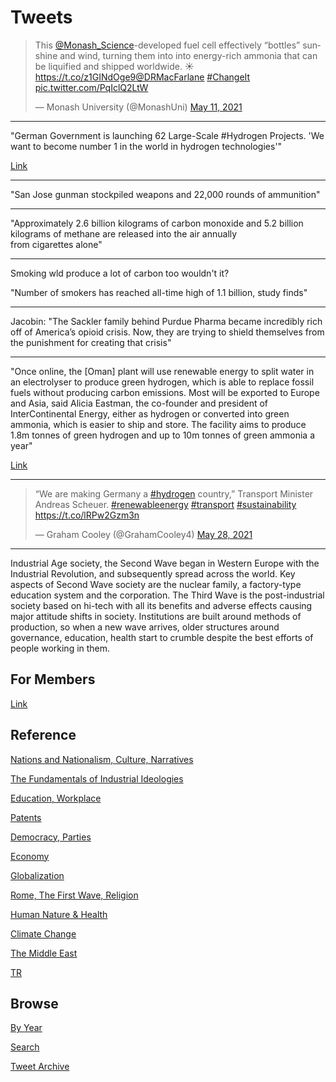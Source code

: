 # Tweets

<blockquote class="twitter-tweet"><p lang="en" dir="ltr">This <a href="https://twitter.com/Monash_Science?ref_src=twsrc%5Etfw">@Monash_Science</a>-developed fuel cell effectively “bottles” sunshine and wind, turning them into into energy-rich ammonia that can be liquified and shipped worldwide. ☀️<a href="https://t.co/z1GINdOge9">https://t.co/z1GINdOge9</a><a href="https://twitter.com/DRMacFarlane?ref_src=twsrc%5Etfw">@DRMacFarlane</a> <a href="https://twitter.com/hashtag/ChangeIt?src=hash&amp;ref_src=twsrc%5Etfw">#ChangeIt</a> <a href="https://t.co/PqIclQ2LtW">pic.twitter.com/PqIclQ2LtW</a></p>&mdash; Monash University (@MonashUni) <a href="https://twitter.com/MonashUni/status/1392087136300675075?ref_src=twsrc%5Etfw">May 11, 2021</a></blockquote> <script async src="https://platform.twitter.com/widgets.js" charset="utf-8"></script>

---

"German Government is launching 62 Large-Scale #Hydrogen Projects. 'We
want to become number 1 in the world in hydrogen technologies'"

[Link](https://bit.ly/3wHzkYO)

---

"San Jose gunman stockpiled weapons and 22,000 rounds of ammunition"

---

"Approximately 2.6 billion kilograms of carbon monoxide and 5.2
billion kilograms of methane are released into the air annually
from cigarettes alone"

---

Smoking wld produce a lot of carbon too wouldn't it?

"Number of smokers has reached all-time high of 1.1 billion, study finds"

---

Jacobin: "The Sackler family behind Purdue Pharma became incredibly
rich off of America’s opioid crisis. Now, they are trying to shield
themselves from the punishment for creating that crisis"

---

"Once online, the [Oman] plant will use renewable energy to split water
in an electrolyser to produce green hydrogen, which is able to replace
fossil fuels without producing carbon emissions. Most will be exported
to Europe and Asia, said Alicia Eastman, the co-founder and president
of InterContinental Energy, either as hydrogen or converted into green
ammonia, which is easier to ship and store. The facility aims to
produce 1.8m tonnes of green hydrogen and up to 10m tonnes of green
ammonia a year"

[Link](https://amp.theguardian.com/world/2021/may/27/oman-plans-to-build-worlds-largest-green-hydrogen-plant)

---

<blockquote class="twitter-tweet"><p lang="en" dir="ltr">“We are making Germany a <a href="https://twitter.com/hashtag/hydrogen?src=hash&amp;ref_src=twsrc%5Etfw">#hydrogen</a> country,” Transport Minister Andreas Scheuer. <a href="https://twitter.com/hashtag/renewableenergy?src=hash&amp;ref_src=twsrc%5Etfw">#renewableenergy</a> <a href="https://twitter.com/hashtag/transport?src=hash&amp;ref_src=twsrc%5Etfw">#transport</a> <a href="https://twitter.com/hashtag/sustainability?src=hash&amp;ref_src=twsrc%5Etfw">#sustainability</a> <a href="https://t.co/lRPw2Gzm3n">https://t.co/lRPw2Gzm3n</a></p>&mdash; Graham Cooley (@GrahamCooley4) <a href="https://twitter.com/GrahamCooley4/status/1398373438864166913?ref_src=twsrc%5Etfw">May 28, 2021</a></blockquote> <script async src="https://platform.twitter.com/widgets.js" charset="utf-8"></script>

---

Industrial Age society, the Second Wave began in Western Europe with
the Industrial Revolution, and subsequently spread across the
world. Key aspects of Second Wave society are the nuclear family, a
factory-type education system and the corporation. The Third Wave is
the post-industrial society based on hi-tech with all its benefits and
adverse effects causing major attitude shifts in society. Institutions
are built around methods of production, so when a new wave arrives,
older structures around governance, education, health start to crumble
despite the best efforts of people working in them.

## For Members

[Link](https://thirdwave-members.herokuapp.com)

## Reference

[Nations and Nationalism, Culture, Narratives](/2013/02/nations-and-nationalism.md)

[The Fundamentals of Industrial Ideologies](/2011/04/fundamentals-of-industrial-ideologies.md)

[Education, Workplace](2017/09/education-workplace.md)

[Patents](/2018/09/patents.md)

[Democracy, Parties](/2016/11/democracy.md)

[Economy](/2018/05/economy.md)

[Globalization](/2018/09/globalization.md)

[Rome, The First Wave, Religion](/2017/12/rome.md)

[Human Nature & Health](/2020/07/human-nature.md)

[Climate Change](/2018/12/climate.md)

[The Middle East](/2019/07/middleeast.md)

[TR](../tr)

## Browse

[By Year](years.md)

[Search](search.html)

[Tweet Archive](/tweets/README.md)


